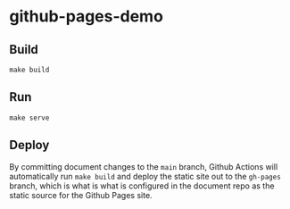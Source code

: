 # github-pages-demo

## Build
`make build`

## Run
`make serve`

## Deploy
By committing document changes to the `main` branch, Github Actions will automatically run `make build` and deploy the static site out to the `gh-pages` branch, which is what is what is configured in the document repo as the static source for the Github Pages site. 